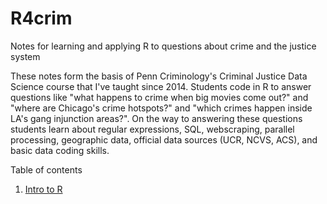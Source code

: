 # R4crim
Notes for learning and applying R to questions about crime and the justice system

These notes form the basis of Penn Criminology's Criminal Justice Data Science course that I've taught since 2014. Students code in R to answer questions like "what happens to crime when big movies come out?" and "where are Chicago's crime hotspots?" and "which crimes happen inside LA's gang injunction areas?". On the way to answering these questions students learn about regular expressions, SQL, webscraping, parallel processing, geographic data, official data sources (UCR, NCVS, ACS), and basic data coding skills.

Table of contents
1. [Intro to R](https://htmlpreview.github.io/?https://github.com/gregridgeway/R4crim/blob/master/01_Intro_to_R.html)
